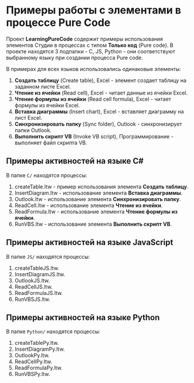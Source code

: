# Примеры работы с элементами в процессе Pure Code 

Проект **LearningPureCode** содержит примеры использования элементов Студии в процессах с типом **Только код** (Pure code). В проекте находятся 3 подпапки - С, JS, Python - они соответствуют выбранному языку при создании процесса Pure code.

В примерах для всех языков использовались одинаковые элементы:
1. **Создать таблицу** (Create table), Excel - элемент создает таблицу на заданном листе Excel.
2. **Чтение из ячейки** (Read cell), Excel - читает данные из ячейки Excel.
3. **Чтение формулы из ячейки** (Read cell formula), Excel - читает формулы из ячейки Excel.
4. **Вставка диаграммы** (Insert chart), Excel - вставляет диаграмму на лист Excel.
5. **Синхронизировать папку** (Sync folder), Outlook - синхронизирует папки Outlook.
6. **Выполнить скрипт VB** (Invoke VB script), Программирование - выполняет файл скрипта VB.

## Примеры активностей на языке C#

В папке `C/` находятся процессы:

1. createTable.ltw - пример использования элемента **Создать таблицу**.
2. InsertDiagram.ltw - использование элемента **Вставка диаграммы**.
3. Outlook.ltw - использование элемента **Синхронизировать папку**.
4. ReadCell.ltw - использование элемента **Чтение из ячейки**.
5. ReadFormula.ltw - использование элемента **Чтение формулы из ячейки**.
6. RunVBS.ltw - использование элемента **Выполнить скрипт VB**.

## Примеры активностей на языке JavaScript
В папке `JS/` находятся процессы:

1. createTableJS.ltw.
2. InsertDiagramJS.ltw.
3. OutlookJS.ltw.
4. ReadCellJS.ltw.
5. ReadFormulaJS.ltw.
6. RunVBSJS.ltw.

## Примеры активностей на языке Python
В папке `Python/` находятся процессы:

1. createTablePy.ltw.
2. InsertDiagramPy.ltw.
3. OutlookPy.ltw.
4. ReadCellPy.ltw.
5. ReadFormulaPy.ltw.
6. RunVBSPy.ltw.

